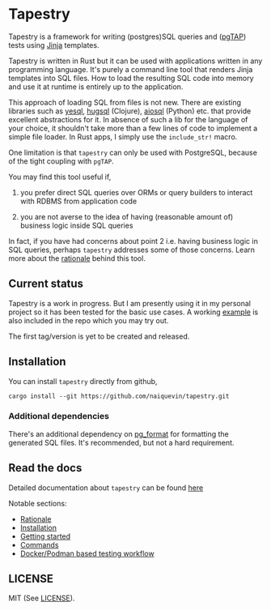 Tapestry
========

Tapestry is a framework for writing (postgres)SQL queries and
([pgTAP](https://pgtap.org/)) tests using
[Jinja](https://github.com/mitsuhiko/minijinja) templates.

Tapestry is written in Rust but it can be used with applications
written in any programming language. It's purely a command line tool
that renders Jinja templates into SQL files. How to load the resulting
SQL code into memory and use it at runtime is entirely up to the
application.

This approach of loading SQL from files is not new. There are existing
libraries such as [yesql](https://github.com/krisajenkins/yesql),
[hugsql](https://github.com/layerware/hugsql) (Clojure),
[aiosql](https://github.com/nackjicholson/aiosql) (Python) etc. that
provide excellent abstractions for it. In absence of such a lib for
the language of your choice, it shouldn't take more than a few lines
of code to implement a simple file loader. In Rust apps, I simply use
the `include_str!` macro.

One limitation is that `tapestry` can only be used with PostgreSQL,
because of the tight coupling with `pgTAP`.

You may find this tool useful if,

1. you prefer direct SQL queries over ORMs or query builders to
   interact with RDBMS from application code

2. you are not averse to the idea of having (reasonable amount of)
   business logic inside SQL queries

In fact, if you have had concerns about point 2 i.e. having business
logic in SQL queries, perhaps `tapestry` addresses some of those
concerns. Learn more about the
[rationale](https://naiquevin.github.io/tapestry/rationale/) behind
this tool.

Current status
--------------

Tapestry is a work in progress. But I am presently using it in my
personal project so it has been tested for the basic use cases. A
working [example](examples/chinook) is also included in the repo which
you may try out.

The first tag/version is yet to be created and released.

Installation
------------

You can install `tapestry` directly from github,

``` shell
cargo install --git https://github.com/naiquevin/tapestry.git
```

### Additional dependencies

There's an additional dependency on
[pg_format](https://github.com/darold/pgFormatter) for formatting the
generated SQL files. It's recommended, but not a hard requirement.

Read the docs
-------------

Detailed documentation about `tapestry` can be found
[here](https://naiquevin.github.io/tapestry/)

Notable sections:

- [Rationale](https://naiquevin.github.io/tapestry/rationale/)
- [Installation](https://naiquevin.github.io/tapestry/user-guide/install/)
- [Getting started](https://naiquevin.github.io/tapestry/user-guide/getting-started/)
- [Commands](https://naiquevin.github.io/tapestry/user-guide/commands/)
- [Docker/Podman based testing workflow](https://naiquevin.github.io/tapestry/user-guide/docker/)

LICENSE
-------

MIT (See [LICENSE](LICENSE)).





